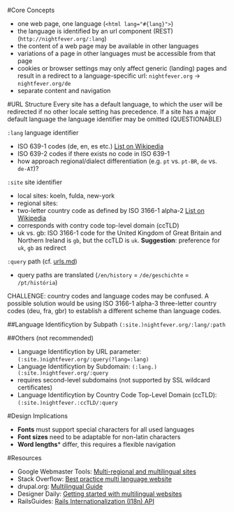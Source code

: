 #Core Concepts
* one web page, one language (```<html lang="#{lang}">```)
* the language is identified by an url component (REST) (```http://nightfever.org/:lang```)
* the content of a web page may be available in other languages
* variations of a page in other languages must be accessible from that page
* cookies or browser settings may only affect generic (landing) pages and result in a redirect to a language-specific url: ```nightfever.org``` -> ```nightfever.org/de```
* separate content and navigation

#URL Structure
Every site has a default language, to which the user will be redirected if no other locale setting has precedence.
If a site has a major default language the language identifier may be omitted (QUESTIONABLE)

```:lang``` language identifier

* ISO 639-1 codes (de, en, es etc.) [List on Wikipedia](http://en.wikipedia.org/wiki/List_of_ISO_639-1_codes)
* ISO 639-2 codes if there exists no code in ISO 639-1
* how approach regional/dialect differentiation (e.g. ```pt``` vs. ```pt-BR```, ```de``` vs. ```de-AT```)?

```:site``` site identifier

* local sites: koeln, fulda, new-york
* regional sites:
 * two-letter country code as defined by ISO 3166-1 alpha-2 [List on Wikipedia](http://en.wikipedia.org/wiki/ISO_3166-1)
 * corresponds with contry code top-level domain (ccTLD)
 * uk vs. gb: ISO 3166-1 code for the United Kingdom of Great Britain and Northern Ireland is ```gb```, but the ccTLD is ```uk```. **Suggestion**: preference for ```uk```, ```gb``` as redirect

```:query``` path (cf. [urls.md](urls.md))

 * query paths are translated (```/en/history``` = ```/de/geschichte``` = ```/pt/história```)

CHALLENGE: country codes and language codes may be confused.
A possible solution would be using ISO 3166-1 alpha-3 three-letter country codes (deu, fra, gbr) to establish a different scheme than language codes.

##Language Identificytion by Subpath
```(:site.)nightfever.org/:lang/:path``` 

##Others (not recommended)
* Language Identificytion by URL parameter: ```(:site.)nightfever.org/:query(?lang=:lang)```
* Language Identificytion by Subdomain: ``` (:lang.)(:site.)nightfever.org/:query ```
 * requires second-level subdomains (not supported by SSL wildcard certificates)
* Language Identificytion by Country Code Top-Level Domain (ccTLD): ```(:site.)nightfever.:ccTLD/:query```

#Design Implications
* **Fonts** must support special characters for all used languages
* **Font sizes** need to be adaptable for non-latin characters
* **Word lengths*** differ, this requires a flexible navigation

#Resources
* Google Webmaster Tools: [Multi-regional and multilingual sites](https://support.google.com/webmasters/answer/182192?hl=en)
* Stack Overflow: [Best practice multi language website](http://stackoverflow.com/questions/19249159/best-practice-multi-language-website)
* drupal.org: [Multilingual Guide](https://drupal.org/documentation/multilingual)
* Designer Daily: [Getting started with multilingual websites](http://www.designer-daily.com/getting-started-with-multilingual-websites-29260)
* RailsGuides: [Rails Internationalization (I18n) API](http://guides.rubyonrails.org/i18n.html)
